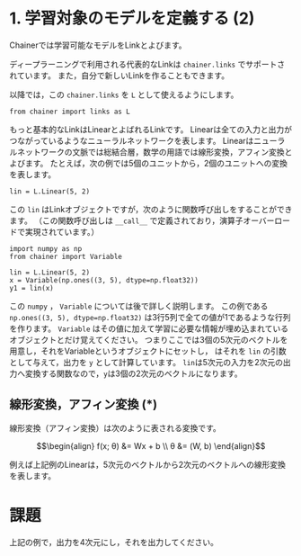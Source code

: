 # 1. 学習対象のモデルを定義する (2)

Chainerでは学習可能なモデルをLinkとよびます。

ディープラーニングで利用される代表的なLinkは `chainer.links` でサポートされています。
また，自分で新しいLinkを作ることもできます。

以降では，この `chainer.links` を `L` として使えるようにします。


```
from chainer import links as L
```

もっと基本的なLinkはLinearとよばれるLinkです。
Linearは全ての入力と出力がつながっているようなニューラルネットワークを表します。
Linearはニューラルネットワークの文脈では総結合層，数学の用語では線形変換，アフィン変換とよびます。
たとえば，次の例では5個のユニットから，2個のユニットへの変換を表します。

```
lin = L.Linear(5, 2)
```

この `lin` はLinkオブジェクトですが，次のように関数呼び出しをすることができます。
（この関数呼び出しは `__call__` で定義されており，演算子オーバーロードで実現されています。）

```
import numpy as np
from chainer import Variable

lin = L.Linear(5, 2)
x = Variable(np.ones((3, 5), dtype=np.float32))
y1 = lin(x)
```

この `numpy` ， `Variable` については後で詳しく説明します。
この例である`np.ones((3, 5), dtype=np.float32)` は3行5列で全ての値が1であるような行列を作ります。
`Variable` はその値に加えて学習に必要な情報が埋め込まれているオブジェクトとだけ覚えてください。
つまりここでは3個の5次元のベクトルを用意し，それをVariableというオブジェクトにセットし，
はそれを `lin` の引数として与えて，出力を `y` として計算しています。
`lin`は5次元の入力を2次元の出力へ変換する関数なので，`y`は3個の2次元のベクトルになります。


## 線形変換，アフィン変換 (*)

線形変換（アフィン変換）は次のように表される変換です。

```math
\begin{align}
f(x; θ) &= Wx + b \\
θ &= (W, b)
\end{align}
```

例えば上記例のLinearは，5次元のベクトルから2次元のベクトルへの線形変換を表します。

# 課題

上記の例で，出力を4次元にし，それを出力してください。

